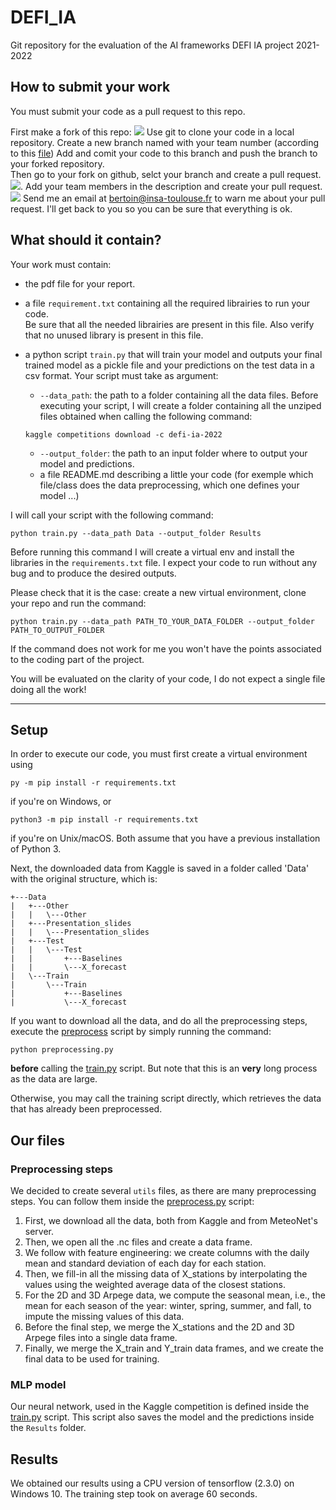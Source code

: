 # DEFI_IA
Git repository for the evaluation of the AI frameworks DEFI IA project 2021-2022

## How to submit your work
You must submit your code as a pull request to this repo.

First make a fork of this repo:
![](images/fork.png)
Use git to clone your code in a local repository.
Create a new branch named with your team number (according to this [file](https://docs.google.com/spreadsheets/d/1UHll3nVPrjPy9EfPd-dGmGaxQGMsWdlEL-FCNmTmgn8/edit#gid=907028874))
Add and comit your code to this branch and push the branch to your forked repository.  
Then go to your fork on github, selct your branch and create a pull request.
![](images/pull_request.png).
Add your team members in the description and create your pull request.  
![](images/pull_request2.png)
Send me an email at bertoin@insa-toulouse.fr to warn me about your pull request.
I'll get back to you so you can be sure that everything is ok.

## What should it contain?

Your work must contain:

* the pdf file for your report.
* a file ```requirement.txt``` containing all the required librairies to run your code.  
Be sure that all the needed librairies are present in this file.
Also verify that no unused library is present in this file.

* a python script `train.py` that will train your model and outputs your final trained model as a pickle file and your predictions on the test data in a csv format.
Your script must take as argument:
    *  `--data_path`: the path to a folder containing all the data files.
    Before executing your script, I will create a folder containing all the unziped files obtained when calling the following command: 
    ```console
    kaggle competitions download -c defi-ia-2022
    ```
    *   `--output_folder`: the path to an input folder where to output your model and predictions.
    * a file README.md describing a little your code (for exemple which file/class does the data preprocessing, which one defines your model ...)

I will call your script with the following command:
```console
python train.py --data_path Data --output_folder Results
``` 
Before running this command I will create a virtual env and install the libraries in the `requirements.txt` file.
I expect your code to run without any bug and to produce the desired outputs.  

Please check that it is the case: create a new virtual environment, clone your repo and run the command:

```console
python train.py --data_path PATH_TO_YOUR_DATA_FOLDER --output_folder PATH_TO_OUTPUT_FOLDER
``` 
If the command does not work for me you won't have the points associated to the coding part of the project.

You will be evaluated on the clarity of your code, I do not expect a single file doing all the work!

---

## Setup

In order to execute our code, you must first create a virtual environment using

```console
py -m pip install -r requirements.txt
```

if you're on Windows, or

```console
python3 -m pip install -r requirements.txt
```

if you're on Unix/macOS. Both assume that you have a previous installation of Python 3.

Next, the downloaded data from Kaggle is saved in a folder called 'Data' with the original structure, which is:

```console
+---Data
|   +---Other
|   |   \---Other
|   +---Presentation_slides
|   |   \---Presentation_slides
|   +---Test
|   |   \---Test
|   |       +---Baselines
|   |       \---X_forecast
|   \---Train
|       \---Train
|           +---Baselines
|           \---X_forecast
```

If you want to download all the data, and do all the preprocessing steps, execute the [preprocess](preprocess.py) script by simply running the command:

```console
python preprocessing.py
```

**before** calling the [train.py](train.py) script. But note that this is an __very__ long process as the data are large.

Otherwise, you may call the training script directly, which retrieves the data that has already been preprocessed.

## Our files

### Preprocessing steps

We decided to create several `utils` files, as there are many preprocessing steps. You can follow them inside the [preprocess.py](preprocess.py) script:

1. First, we download all the data, both from Kaggle and from MeteoNet's server.
2. Then, we open all the .nc files and create a data frame.
3. We follow with feature engineering: we create columns with the daily mean and standard deviation of each day for each station.
4. Then, we fill-in all the missing data of X_stations by interpolating the values using the weighted average data of the closest stations.
5. For the 2D and 3D Arpege data, we compute the seasonal mean, i.e., the mean for each season of the year: winter, spring, summer, and fall, to impute the missing values of this data.
6. Before the final step, we merge the X_stations and the 2D and 3D Arpege files into a single data frame.
7. Finally, we merge the X_train and Y_train data frames, and we create the final data to be used for training.

### MLP model

Our neural network, used in the Kaggle competition is defined inside the [train.py](train.py) script. This script also saves the model and the predictions inside the `Results` folder.

## Results

We obtained our results using a CPU version of tensorflow (2.3.0) on Windows 10. The training step took on average 60 seconds.
